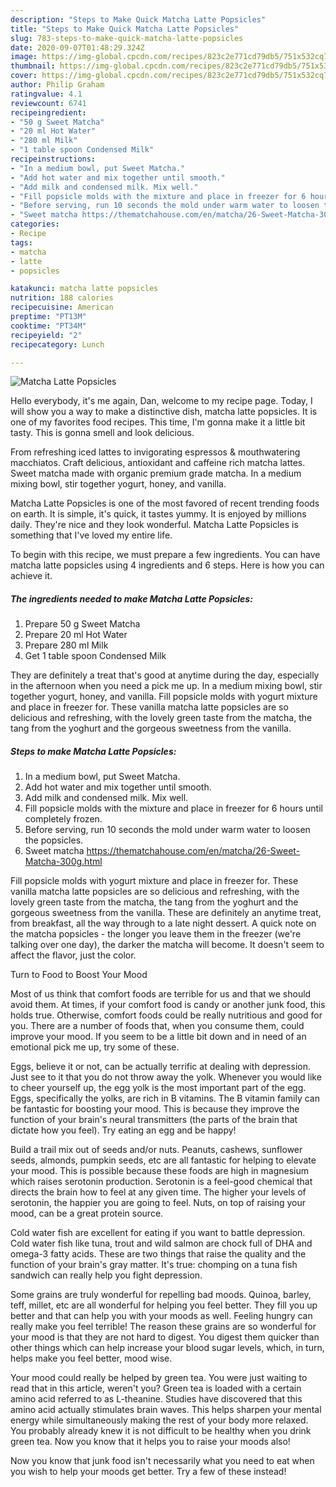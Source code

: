 ```yaml
---
description: "Steps to Make Quick Matcha Latte Popsicles"
title: "Steps to Make Quick Matcha Latte Popsicles"
slug: 783-steps-to-make-quick-matcha-latte-popsicles
date: 2020-09-07T01:48:29.324Z
image: https://img-global.cpcdn.com/recipes/823c2e771cd79db5/751x532cq70/matcha-latte-popsicles-recipe-main-photo.jpg
thumbnail: https://img-global.cpcdn.com/recipes/823c2e771cd79db5/751x532cq70/matcha-latte-popsicles-recipe-main-photo.jpg
cover: https://img-global.cpcdn.com/recipes/823c2e771cd79db5/751x532cq70/matcha-latte-popsicles-recipe-main-photo.jpg
author: Philip Graham
ratingvalue: 4.1
reviewcount: 6741
recipeingredient:
- "50 g Sweet Matcha"
- "20 ml Hot Water"
- "280 ml Milk"
- "1 table spoon Condensed Milk"
recipeinstructions:
- "In a medium bowl, put Sweet Matcha."
- "Add hot water and mix together until smooth."
- "Add milk and condensed milk. Mix well."
- "Fill popsicle molds with the mixture and place in freezer for 6 hours until completely frozen."
- "Before serving, run 10 seconds the mold under warm water to loosen the popsicles."
- "Sweet matcha https://thematchahouse.com/en/matcha/26-Sweet-Matcha-300g.html"
categories:
- Recipe
tags:
- matcha
- latte
- popsicles

katakunci: matcha latte popsicles 
nutrition: 188 calories
recipecuisine: American
preptime: "PT13M"
cooktime: "PT34M"
recipeyield: "2"
recipecategory: Lunch

---
```



![Matcha Latte Popsicles](https://img-global.cpcdn.com/recipes/823c2e771cd79db5/751x532cq70/matcha-latte-popsicles-recipe-main-photo.jpg)

Hello everybody, it's me again, Dan, welcome to my recipe page. Today, I will show you a way to make a distinctive dish, matcha latte popsicles. It is one of my favorites food recipes. This time, I'm gonna make it a little bit tasty. This is gonna smell and look delicious.

From refreshing iced lattes to invigorating espressos &amp; mouthwatering macchiatos. Craft delicious, antioxidant and caffeine rich matcha lattes. Sweet matcha made with organic premium grade matcha. In a medium mixing bowl, stir together yogurt, honey, and vanilla.

Matcha Latte Popsicles is one of the most favored of recent trending foods on earth. It is simple, it's quick, it tastes yummy. It is enjoyed by millions daily. They're nice and they look wonderful. Matcha Latte Popsicles is something that I've loved my entire life.


To begin with this recipe, we must prepare a few ingredients. You can have matcha latte popsicles using 4 ingredients and 6 steps. Here is how you can achieve it.

<!--inarticleads1-->

##### The ingredients needed to make Matcha Latte Popsicles:

1. Prepare 50 g Sweet Matcha
1. Prepare 20 ml Hot Water
1. Prepare 280 ml Milk
1. Get 1 table spoon Condensed Milk


They are definitely a treat that&#39;s good at anytime during the day, especially in the afternoon when you need a pick me up. In a medium mixing bowl, stir together yogurt, honey, and vanilla. Fill popsicle molds with yogurt mixture and place in freezer for. These vanilla matcha latte popsicles are so delicious and refreshing, with the lovely green taste from the matcha, the tang from the yoghurt and the gorgeous sweetness from the vanilla. 

<!--inarticleads2-->

##### Steps to make Matcha Latte Popsicles:

1. In a medium bowl, put Sweet Matcha.
1. Add hot water and mix together until smooth.
1. Add milk and condensed milk. Mix well.
1. Fill popsicle molds with the mixture and place in freezer for 6 hours until completely frozen.
1. Before serving, run 10 seconds the mold under warm water to loosen the popsicles.
1. Sweet matcha https://thematchahouse.com/en/matcha/26-Sweet-Matcha-300g.html


Fill popsicle molds with yogurt mixture and place in freezer for. These vanilla matcha latte popsicles are so delicious and refreshing, with the lovely green taste from the matcha, the tang from the yoghurt and the gorgeous sweetness from the vanilla. These are definitely an anytime treat, from breakfast, all the way through to a late night dessert. A quick note on the matcha popsicles - the longer you leave them in the freezer (we&#39;re talking over one day), the darker the matcha will become. It doesn&#39;t seem to affect the flavor, just the color. 

Turn to Food to Boost Your Mood


Most of us think that comfort foods are terrible for us and that we should avoid them. At times, if your comfort food is candy or another junk food, this holds true. Otherwise, comfort foods could be really nutritious and good for you. There are a number of foods that, when you consume them, could improve your mood. If you seem to be a little bit down and in need of an emotional pick me up, try some of these.

Eggs, believe it or not, can be actually terrific at dealing with depression. Just see to it that you do not throw away the yolk. Whenever you would like to cheer yourself up, the egg yolk is the most important part of the egg. Eggs, specifically the yolks, are rich in B vitamins. The B vitamin family can be fantastic for boosting your mood. This is because they improve the function of your brain's neural transmitters (the parts of the brain that dictate how you feel). Try eating an egg and be happy!

Build a trail mix out of seeds and/or nuts. Peanuts, cashews, sunflower seeds, almonds, pumpkin seeds, etc are all fantastic for helping to elevate your mood. This is possible because these foods are high in magnesium which raises serotonin production. Serotonin is a feel-good chemical that directs the brain how to feel at any given time. The higher your levels of serotonin, the happier you are going to feel. Nuts, on top of raising your mood, can be a great protein source.

Cold water fish are excellent for eating if you want to battle depression. Cold water fish like tuna, trout and wild salmon are chock full of DHA and omega-3 fatty acids. These are two things that raise the quality and the function of your brain's gray matter. It's true: chomping on a tuna fish sandwich can really help you fight depression. 

Some grains are truly wonderful for repelling bad moods. Quinoa, barley, teff, millet, etc are all wonderful for helping you feel better. They fill you up better and that can help you with your moods as well. Feeling hungry can really make you feel terrible! The reason these grains are so wonderful for your mood is that they are not hard to digest. You digest them quicker than other things which can help increase your blood sugar levels, which, in turn, helps make you feel better, mood wise.

Your mood could really be helped by green tea. You were just waiting to read that in this article, weren't you? Green tea is loaded with a certain amino acid referred to as L-theanine. Studies have discovered that this amino acid actually stimulates brain waves. This helps sharpen your mental energy while simultaneously making the rest of your body more relaxed. You probably already knew it is not difficult to be healthy when you drink green tea. Now you know that it helps you to raise your moods also!

Now you know that junk food isn't necessarily what you need to eat when you wish to help your moods get better. Try a few of these instead!

